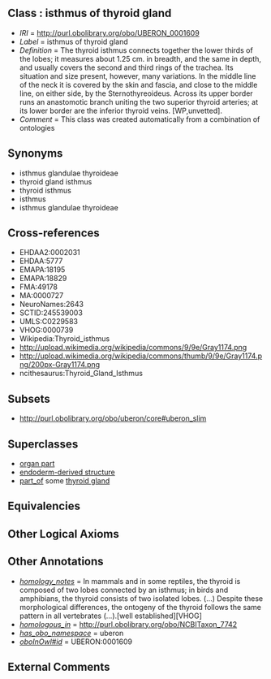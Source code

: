 
## Class : isthmus of thyroid gland

 * *IRI* = http://purl.obolibrary.org/obo/UBERON_0001609
 * *Label* = isthmus of thyroid gland
 * *Definition* = The thyroid isthmus connects together the lower thirds of the lobes; it measures about 1.25 cm. in breadth, and the same in depth, and usually covers the second and third rings of the trachea. Its situation and size present, however, many variations. In the middle line of the neck it is covered by the skin and fascia, and close to the middle line, on either side, by the Sternothyreoideus. Across its upper border runs an anastomotic branch uniting the two superior thyroid arteries; at its lower border are the inferior thyroid veins. [WP,unvetted].
 * *Comment* = This class was created automatically from a combination of ontologies

## Synonyms

 * isthmus glandulae thyroideae
 * thyroid gland isthmus
 * thyroid isthmus
 * isthmus
 * isthmus glandulae thyroideae

## Cross-references

 * EHDAA2:0002031
 * EHDAA:5777
 * EMAPA:18195
 * EMAPA:18829
 * FMA:49178
 * MA:0000727
 * NeuroNames:2643
 * SCTID:245539003
 * UMLS:C0229583
 * VHOG:0000739
 * Wikipedia:Thyroid_isthmus
 * http://upload.wikimedia.org/wikipedia/commons/9/9e/Gray1174.png
 * http://upload.wikimedia.org/wikipedia/commons/thumb/9/9e/Gray1174.png/200px-Gray1174.png
 * ncithesaurus:Thyroid_Gland_Isthmus

## Subsets

 * http://purl.obolibrary.org/obo/uberon/core#uberon_slim

## Superclasses

 * [organ part](../../UBERON/64/UBERON_0000064.md)
 * [endoderm-derived structure](../../UBERON/19/UBERON_0004119.md)
 * [part_of](../../BFO/50/BFO_0000050.md) some [thyroid gland](../../UBERON/46/UBERON_0002046.md)

## Equivalencies


## Other Logical Axioms


## Other Annotations

 * *[homology_notes](../../UBPROP/03/UBPROP_0000003.md)* = In mammals and in some reptiles, the thyroid is composed of two lobes connected by an isthmus; in birds and amphibians, the thyroid consists of two isolated lobes. (...) Despite these morphological differences, the ontogeny of the thyroid follows the same pattern in all vertebrates (...).[well established][VHOG]
 * *[homologous_in](../../core#homologous/in/core#homologous_in.md)* = http://purl.obolibrary.org/obo/NCBITaxon_7742
 * *[has_obo_namespace](../../ce/oboInOwl#hasOBONamespace.md)* = uberon
 * *[oboInOwl#id](../../id/oboInOwl#id.md)* = UBERON:0001609

## External Comments

